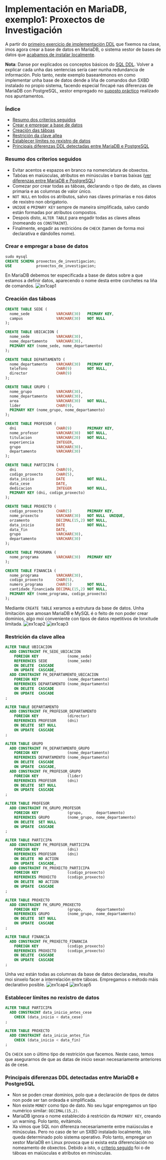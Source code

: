 # Implementación en MariaDB, exemplo1: Proxectos de Investigación

A partir do [primeiro exercicio de implementación DDL](https://github.com/davidgchaves/first-steps-with-git-and-github-wirtz-asir1-and-dam1/tree/master/exercicios-ddl/1-proxectos-de-investigacion) que fixemos na clase, imos agora crear a base de datos en MariaDB, o sistema xestor de bases de datos que [acabamos de instalar localmente](instalacionMariaDB.md).

**Nota**: Danse por explicados os conceptos básicos do [SQL DDL](DDL.md). Volver a explicar cada unha das  sentencias sería caer nunha redundancia de información. Polo tanto, neste exemplo basearémonos en como implementar unha base de datos dende a liña de comandos dun SXBD instalado no propio sistema, facendo especial fincapé nas diferenzas de MariaDB con PostgreSQL, xestor empregado no [suposto práctico](DDL.md#agora-toca-aplicar-os-coñecementos) realizado nos apuntamentos.

### Índice

- [Resumo dos criterios seguidos](#resumo-dos-criterios-seguidos)
- [Crear e empregar a base de datos](#crear-e-empregar-a-base-de-datos)
- [Creación das táboas](#creación-das-táboas)
- [Restrición da clave allea](#restrición-da-clave-allea)
- [Establecer límites no rexistro de datos](#establecer-limites-no-rexistro-de-datos)
- [Principais diferenzas DDL detectadas entre MariaDB e PostgreSQL](#principais-diferenzas-ddl-detectadas-entre-mariadb-e-postgresql)

### Resumo dos criterios seguidos

- Evitar acentos e espazos en branco na nomenclatura de obxectos.
- Tabóas en maiúsculas, atributos en minúsculas e barras baixas ([ver diferenzas entre MariaDB e PostgreSQL](#principais-diferenzas-ddl-detectadas-entre-mariadb-e-postgresql))
- Comezar por crear todas as táboas, declarando o tipo de dato, as claves primaria e as columnas de valor único.
- ```NOT NULL``` en todos os atributos, salvo nas claves primarias e nos datos de rexistro non obrigatorio. 
- ```UNIQUE``` e ```PRIMARY KEY``` sempre de maneira simplificada, salvo cando están formadas por atributos compostos.
- Despois disto, ```ALTER TABLE``` para engadir todas as claves alleas (nomeando os ```CONSTRAINT```).
- Finalmente, engadir as restricións de ```CHECK``` (tamen de forma moi declarativa e dándolles nome).

### Crear e empregar a base de datos

```sql
sudo mysql
CREATE SCHEMA proxectos_de_investigacion;
USE           proxectos_de_investigacion;
```
En MariaDB debemos ter especificada a base de datos sobre a que estamos a definir datos, aparecendo o nome desta entre corchetes na liña de comandos. 
![ex1cap1](/img/ex1cap1.PNG)

### Creación das táboas

```sql
CREATE TABLE SEDE (
  nome_sede            VARCHAR(30)   PRIMARY KEY,
  campus               VARCHAR(30)   NOT NULL
);

CREATE TABLE UBICACION (
  nome_sede            VARCHAR(30),
  nome_departamento    VARCHAR(30),
  PRIMARY KEY (nome_sede, nome_departamento)
);

CREATE TABLE DEPARTAMENTO (
  nome_departamento    VARCHAR(30)   PRIMARY KEY,
  telefono             CHAR(9)       NOT NULL,
  director             CHAR(9)
);

CREATE TABLE GRUPO (
  nome_grupo           VARCHAR(30),
  nome_departamento    VARCHAR(30),
  area                 VARCHAR(30)   NOT NULL,
  lider                CHAR(9),
  PRIMARY KEY (nome_grupo, nome_departamento)
);

CREATE TABLE PROFESOR (
  dni                  CHAR(9)       PRIMARY KEY,
  nome_profesor        VARCHAR(30)   NOT NULL, 
  titulacion           VARCHAR(20)   NOT NULL,
  experiencia          INTEGER,
  grupo                VARCHAR(30),
  departamento         VARCHAR(30)
);

CREATE TABLE PARTICIPA (
  dni                  CHAR(9),
  codigo_proxecto      CHAR(5),
  data_inicio          DATE          NOT NULL,
  data_cese            DATE,
  dedicacion           INTEGER       NOT NULL,
  PRIMARY KEY (dni, codigo_proxecto)
);

CREATE TABLE PROXECTO (
  codigo_proxecto      CHAR(5)       PRIMARY KEY,
  nome_proxecto        VARCHAR(30)   NOT NULL  UNIQUE,
  orzamento            DECIMAL(15,2) NOT NULL,
  data_inicio          DATE          NOT NULL,
  data_fin             DATE,
  grupo                VARCHAR(30),
  departamento         VARCHAR(30)
);

CREATE TABLE PROGRAMA (
  nome_programa        VARCHAR(30)   PRIMARY KEY
);

CREATE TABLE FINANCIA (
  nome_programa        VARCHAR(30),
  codigo_proxecto      CHAR(5),
  numero_programa      CHAR(5)       NOT NULL,
  cantidade_financiada DECIMAL(15,2) NOT NULL,
  PRIMARY KEY (nome_programa, codigo_proxecto)
);
```
Mediante ```CREATE TABLE``` xeramos a estrutura da base de datos. Unha limitación que amosan MariaDB e MySQL é o feito de non poder crear dominios, algo moi conveniente con tipos de datos repetitivos de lonxitude limitada.
![ex1cap2](/img/ex1cap2.PNG)
![ex1cap3](/img/ex1cap3.PNG)

### Restrición da clave allea

```sql
ALTER TABLE UBICACION
  ADD CONSTRAINT FK_SEDE_UBICACION
    FOREIGN KEY             (nome_sede)
    REFERENCES SEDE         (nome_sede)
    ON DELETE  CASCADE
    ON UPDATE  CASCADE,
  ADD CONSTRAINT FK_DEPARTAMENTO_UBICACION
    FOREIGN KEY             (nome_departamento)
    REFERENCES DEPARTAMENTO (nome_departamento)
    ON DELETE  CASCADE
    ON UPDATE  CASCADE
;

ALTER TABLE DEPARTAMENTO
  ADD CONSTRAINT FK_PROFESOR_DEPARTAMENTO
    FOREIGN KEY             (director)
    REFERENCES PROFESOR     (dni)
    ON DELETE  SET NULL
    ON UPDATE  CASCADE
;

ALTER TABLE GRUPO
  ADD CONSTRAINT FK_DEPARTAMENTO_GRUPO
    FOREIGN KEY             (nome_departamento)
    REFERENCES DEPARTAMENTO (nome_departamento)
    ON DELETE  CASCADE 
    ON UPDATE  CASCADE,
  ADD CONSTRAINT FK_PROFESOR_GRUPO
    FOREIGN KEY             (lider)
    REFERENCES PROFESOR     (dni)
    ON DELETE  SET NULL
    ON UPDATE  CASCADE
;

ALTER TABLE PROFESOR
  ADD CONSTRAINT FK_GRUPO_PROFESOR
    FOREIGN KEY             (grupo,      departamento)
    REFERENCES GRUPO        (nome_grupo, nome_departamento)
    ON DELETE  SET NULL
    ON UPDATE  CASCADE
;

ALTER TABLE PARTICIPA
  ADD CONSTRAINT FK_PROFESOR_PARTICIPA
    FOREIGN KEY             (dni)
    REFERENCES PROFESOR     (dni)
    ON DELETE  NO ACTION
    ON UPDATE  CASCADE,
  ADD CONSTRAINT FK_PROXECTO_PARTICIPA
    FOREIGN KEY             (codigo_proxecto)
    REFERENCES PROXECTO     (codigo_proxecto)
    ON DELETE  NO ACTION
    ON UPDATE  CASCADE
;

ALTER TABLE PROXECTO
  ADD CONSTRAINT FK_GRUPO_PROXECTO
    FOREIGN KEY             (grupo,      departamento)
    REFERENCES GRUPO        (nome_grupo, nome_departamento)
    ON DELETE  SET NULL
    ON UPDATE  CASCADE
;

ALTER TABLE FINANCIA 
  ADD CONSTRAINT FK_PROXECTO_FINANCIA
    FOREIGN KEY             (codigo_proxecto)
    REFERENCES PROXECTO     (codigo_proxecto)
    ON DELETE  CASCADE
    ON UPDATE  CASCADE
;
```
Unha vez están todas as columnas da base de datos declaradas, resulta moi sinxelo facer a interrelación entre táboas. Empregamos o método máis declarativo posible.
![ex1cap4](/img/ex1cap4.PNG)
![ex1cap5](/img/ex1cap5.PNG)

### Establecer límites no rexistro de datos

```sql
ALTER TABLE PARTICIPA
  ADD CONSTRAINT data_inicio_antes_cese
    CHECK (data_inicio < data_cese)
;

ALTER TABLE PROXECTO
  ADD CONSTRAINT data_inicio_antes_fin
    CHECK (data_inicio < data_fin)
;
```
Os ```CHECK``` son o último tipo de restrición que facemos. Neste caso, temos que asegurarnos de que as datas de inicio sexan necesariamente anteriores ás de cese.

### Principais diferenzas DDL detectadas entre MariaDB e PostgreSQL

- Non se poden crear dominios, polo que a declaración de tipos de datos non pode ser tan ordeada e simplificada.
- Non existe ```MONEY``` como tipo de dato. No seu lugar empregamos un tipo numérico similar: ```DECIMAL(15,2)```.
- MariaDB ignora o nome establecido á restrición da ```PRIMARY KEY```, creando un warning. Polo tanto, evitámolo.
- Xa vimos que SQL non diferenza necesariamente entre maiúsculas e minúsculas. Pero no caso de ter un SXBD instalado localmente, isto queda determinado polo sistema operativo. Polo tanto, empregar un xestor MariaDB en Linux provoca que si exista esta diferenciación no nomeamento de obxectos. Debido a isto, o [criterio seguido](#resumo-dos-criterios-seguidos) foi o de táboas en maiúsculas e atributos en minúsculas.
